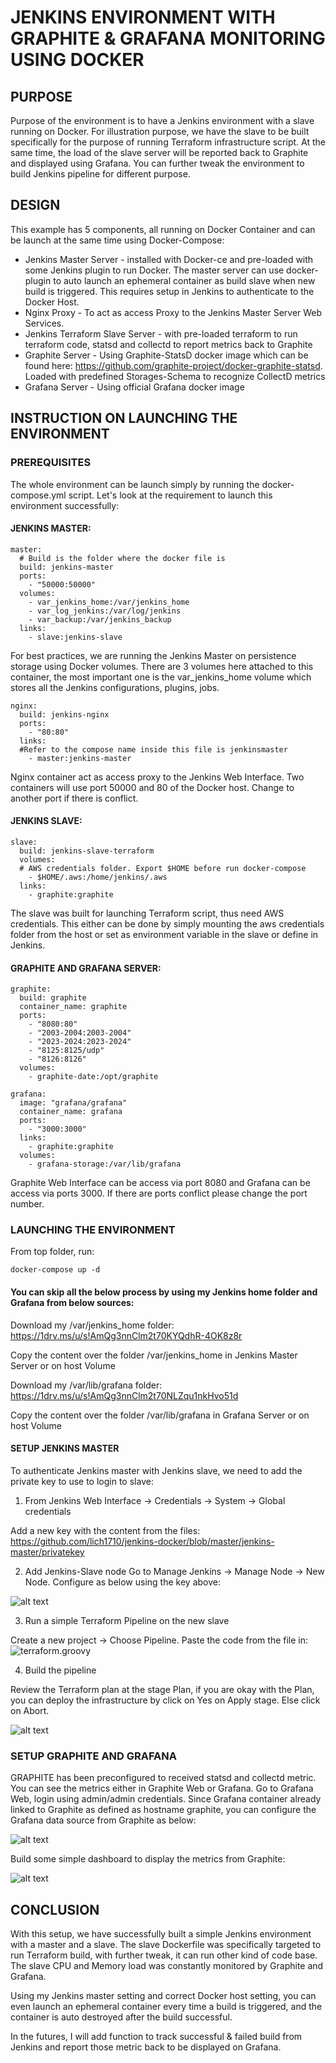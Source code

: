 # JENKINS ENVIRONMENT WITH GRAPHITE & GRAFANA MONITORING USING DOCKER 


## PURPOSE

Purpose of the environment is to have a Jenkins environment with a slave running on Docker. For illustration purpose, we have the slave to be built specifically for the purpose of running Terraform infrastructure script. At the same time, the load of the slave server will be reported back to Graphite and displayed using Grafana. You can further tweak the environment to build Jenkins pipeline for different purpose. 

## DESIGN

This example has 5 components, all running on Docker Container and can be launch at the same time using Docker-Compose: 

- Jenkins Master Server - installed with Docker-ce and pre-loaded with some Jenkins plugin to run Docker. The master server can use docker-plugin to auto launch an ephemeral container as build slave when new build is triggered. This requires setup in Jenkins to authenticate to the Docker Host. 
- Nginx Proxy - To act as access Proxy to the Jenkins Master Server Web Services. 
- Jenkins Terraform Slave Server - with pre-loaded terraform to run terraform code, statsd and collectd to report metrics back to Graphite
- Graphite Server - Using Graphite-StatsD docker image which can be found here: https://github.com/graphite-project/docker-graphite-statsd. Loaded with predefined Storages-Schema to recognize CollectD metrics
- Grafana Server - Using official Grafana docker image

## INSTRUCTION ON LAUNCHING THE ENVIRONMENT

### PREREQUISITES

The whole environment can be launch simply by running the docker-compose.yml script. Let's look at the requirement to launch this environment successfully:

#### JENKINS MASTER:

```
master:
  # Build is the folder where the docker file is
  build: jenkins-master
  ports:
    - "50000:50000"
  volumes:
    - var_jenkins_home:/var/jenkins_home
    - var_log_jenkins:/var/log/jenkins
    - var_backup:/var/jenkins_backup
  links:
    - slave:jenkins-slave
```

For best practices, we are running the Jenkins Master on persistence storage using Docker volumes. There are 3 volumes here attached to this container, the most important one is the var_jenkins_home volume which stores all the Jenkins configurations, plugins, jobs. 

```
nginx:
  build: jenkins-nginx
  ports:
    - "80:80"
  links:
  #Refer to the compose name inside this file is jenkinsmaster
    - master:jenkins-master
```

Nginx container act as access proxy to the Jenkins Web Interface. Two containers will use port 50000 and 80 of the Docker host. Change to another port if there is conflict.

#### JENKINS SLAVE:

```
slave:
  build: jenkins-slave-terraform
  volumes:
  # AWS credentials folder. Export $HOME before run docker-compose
    - $HOME/.aws:/home/jenkins/.aws
  links:
    - graphite:graphite
```

The slave was built for launching Terraform script, thus need AWS credentials. This either can be done by simply mounting the aws credentials folder from the host or set as environment variable in the slave or define in Jenkins. 

#### GRAPHITE AND GRAFANA SERVER:

```
graphite:
  build: graphite
  container_name: graphite
  ports:
    - "8080:80"
    - "2003-2004:2003-2004"
    - "2023-2024:2023-2024"
    - "8125:8125/udp"
    - "8126:8126"
  volumes:
    - graphite-date:/opt/graphite
```

```
grafana:
  image: "grafana/grafana"
  container_name: grafana
  ports:
    - "3000:3000"
  links:
    - graphite:graphite
  volumes:
    - grafana-storage:/var/lib/grafana
```

Graphite Web Interface can be access via port 8080 and Grafana can be access via ports 3000. If there are ports conflict please change the port number.



### LAUNCHING THE ENVIRONMENT

From top folder, run:

```
docker-compose up -d
```

#### You can skip all the below process by using my Jenkins home folder and Grafana from below sources:

Download my /var/jenkins_home folder: https://1drv.ms/u/s!AmQg3nnClm2t70KYQdhR-4OK8z8r

Copy the content over the folder /var/jenkins_home in Jenkins Master Server or on host Volume

Download my /var/lib/grafana folder: https://1drv.ms/u/s!AmQg3nnClm2t70NLZqu1nkHvo51d

Copy the content over the folder /var/lib/grafana in Grafana Server or on host Volume

#### SETUP JENKINS MASTER 

To authenticate Jenkins master with Jenkins slave, we need to add the private key to use to login to slave:

1. From Jenkins Web Interface -> Credentials -> System -> Global credentials 

Add a new key with the content from the files: https://github.com/lich1710/jenkins-docker/blob/master/jenkins-master/privatekey

2. Add Jenkins-Slave node
Go to Manage Jenkins -> Manage Node -> New Node. Configure as below using the key above:

![alt text](sample-images/Screen%20Shot%202018-04-16%20at%209.40.01%20PM.png)

3. Run a simple Terraform Pipeline on the new slave

Create a new project -> Choose Pipeline. Paste the code from the file in: ![terraform.groovy](terraform.groovy)

4. Build the pipeline

Review the Terraform plan at the stage Plan, if you are okay with the Plan, you can deploy the infrastructure by click on Yes on Apply stage. Else click on Abort. 

![alt text](sample-images/Screen%20Shot%202018-04-15%20at%2011.41.48%20PM.png)

### SETUP GRAPHITE AND GRAFANA

GRAPHITE has been preconfigured to received statsd and collectd metric. You can see the metrics either in Graphite Web or Grafana.
Go to Grafana Web, login using admin/admin credentials. Since Grafana container already linked to Graphite as defined as hostname graphite, you can configure the Grafana data source from Graphite as below:

![alt text](sample-images/Screen%20Shot%202018-04-16%20at%209.29.09%20PM.png)

Build some simple dashboard to display the metrics from Graphite:

![alt text](sample-images/Screen%20Shot%202018-04-15%20at%2011.40.33%20PM.png)


## CONCLUSION

With this setup, we have successfully built a simple Jenkins environment with a master and a slave. The slave Dockerfile was specifically targeted to run Terraform build, with further tweak, it can run other kind of code base. The slave CPU and Memory load was constantly monitored by Graphite and Grafana. 

Using my Jenkins master setting and correct Docker host setting, you can even launch an ephemeral container every time a build is triggered, and the container is auto destroyed after the build successful. 

In the futures, I will add function to track successful & failed build from Jenkins and report those metric back to be displayed on Grafana.
